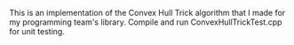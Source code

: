 This is an implementation of the Convex Hull Trick algorithm that I made for my programming team's library. Compile and run ConvexHullTrickTest.cpp for unit testing.
